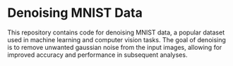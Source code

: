 # Denoising MNIST Data

This repository contains code for denoising MNIST data, a popular dataset used in machine learning and computer vision tasks. The goal of denoising is to remove unwanted gaussian noise from the input images, allowing for improved accuracy and performance in subsequent analyses.
